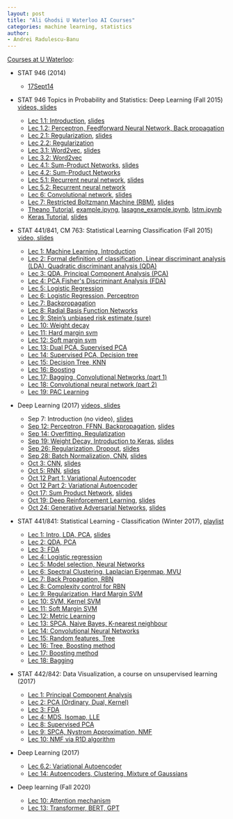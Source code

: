 ```yaml
---
layout: post
title: "Ali Ghodsi U Waterloo AI Courses"
categories: machine learning, statistics
author:
- Andrei Radulescu-Banu
---
```


[Courses at U Waterloo](https://uwaterloo.ca/data-analytics/teaching):
* STAT 946 (2014)
  * [17Sept14](https://www.youtube.com/watch?v=ognicHQctCU)

* STAT 946 Topics in Probability and Statistics: Deep Learning (Fall 2015) [videos, slides](https://uwaterloo.ca/data-analytics/deep-learning)
  * [Lec 1.1: Introduction](https://www.youtube.com/watch?v=fyAZszlPphs), [slides](https://uwaterloo.ca/data-analytics/sites/ca.data-analytics/files/uploads/files/lecture_1_0.pdf)
  * [Lec 1.2: Perceptron, Feedforward Neural Network, Back propagation](https://www.youtube.com/watch?v=AxC40B6KtSQ)
  * [Lec 2.1: Regularization](https://www.youtube.com/watch?v=21jL0I6wbns), [slides](https://uwaterloo.ca/data-analytics/sites/ca.data-analytics/files/uploads/files/regularization2.pdf)
  * [Lec 2.2: Regularization](https://www.youtube.com/watch?v=_ojGVetxCpQ)
  * [Lec 3.1: Word2vec](https://www.youtube.com/watch?v=TsEGsdVJjuA), [slides](https://uwaterloo.ca/data-analytics/sites/ca.data-analytics/files/uploads/files/word2vec.pdf)
  * [Lec 3.2: Word2vec](https://www.youtube.com/watch?v=nuirUEmbaJU)
  * [Lec 4.1: Sum-Product Networks](https://www.youtube.com/watch?v=eF0APeEIJNw), [slides](https://uwaterloo.ca/data-analytics/sites/ca.data-analytics/files/uploads/files/spn-guest-lecture-stat946.pdf)
  * [Lec 4.2: Sum-Product Networks](https://www.youtube.com/watch?v=9-1YE_N-lnw)
  * [Lec 5.1: Recurrent neural network](https://www.youtube.com/watch?v=AvyhbrQptHk), [slides](https://uwaterloo.ca/data-analytics/sites/ca.data-analytics/files/uploads/files/rnn1.pdf)
  * [Lec 5.2: Recurrent neural network](https://www.youtube.com/watch?v=EAt9_4IhC7s)
  * [Lec 6: Convolutional network](https://www.youtube.com/watch?v=ZMBp7_qqtLE), [slides](https://uwaterloo.ca/data-analytics/sites/ca.data-analytics/files/uploads/files/cnn1.pdf)
  * [Lec 7: Restricted Boltzmann Machine (RBM)](https://www.youtube.com/watch?v=FJ0z3Ubagt4), [slides](https://uwaterloo.ca/data-analytics/sites/ca.data-analytics/files/uploads/files/dbn2.pdf)
  * [Theano Tutorial](https://www.youtube.com/watch?v=1-9MJ0-kbdY), [example.ipyng](https://github.com/volpato30/CNN/blob/master/example.ipynb), [lasagne_example.ipynb](https://github.com/volpato30/CNN/blob/master/lasagne_example.ipynb), [lstm.ipynb](https://github.com/volpato30/CNN/blob/master/lstm/lstm.ipynb)
  * [Keras Tutorial](https://www.youtube.com/watch?v=Tp3SaRbql4k), [slides](https://uwaterloo.ca/data-analytics/sites/ca.data-analytics/files/uploads/files/keras_tutorial.pdf)


* STAT 441/841, CM 763: Statistical Learning Classification (Fall 2015) [video, slides](https://uwaterloo.ca/data-analytics/statistical-learning-classification)
  * [Lec 1: Machine Learning, Introduction](https://www.youtube.com/watch?v=3R2mG7tlbgw)
  * [Lec 2: Formal definition of classification, Linear discriminant analysis (LDA), Quadratic discriminant analysis (QDA)](https://www.youtube.com/watch?v=_m7TMkzZzus)
  * [Lec 3: QDA, Principal Component Analysis (PCA)](https://www.youtube.com/watch?v=RktIYARW6Rk)
  * [Lec 4: PCA,Fisher's Discriminant Analysis (FDA)](https://www.youtube.com/watch?v=hGKt0yy9q_E)
  * [Lec 5: Logistic Regression](https://www.youtube.com/watch?v=wgCgYNM-5Cc)
  * [Lec 6: Logistic Regression, Perceptron](https://www.youtube.com/watch?v=-8Q0h6_r02Y)
  * [Lec 7: Backpropagation](https://www.youtube.com/watch?v=J6hcu87NZWE)
  * [Lec 8: Radial Basis Function Networks](https://www.youtube.com/watch?v=um5e996SgkM)
  * [Lec 9: Stein’s unbiased risk estimate (sure)​](https://www.youtube.com/watch?v=nqtfl137jio)
  * [Lec 10: Weight decay](https://www.youtube.com/watch?v=XsH13rUGvuk)
  * [Lec 11: Hard margin svm](https://www.youtube.com/watch?v=rHzX9CtjPeg)
  * [Lec 12: Soft margin svm](https://www.youtube.com/watch?v=L8mpkmQqnyk)
  * [Lec 13: Dual PCA, Supervised PCA](https://www.youtube.com/watch?v=ulLgihKiNY0)
  * [Lec 14: Supervised PCA, Decision tree](https://www.youtube.com/watch?v=KREsNNjuxag)
  * [Lec 15: Decision Tree, KNN](https://www.youtube.com/watch?v=JG3MPLlyOJg)
  * [Lec 16: Boosting](https://www.youtube.com/watch?v=P76Gy2eg46A)
  * [Lec 17: Bagging, Convolutional Networks (part 1)](https://www.youtube.com/watch?v=uH4FDYv1ARk)
  * [Lec 18: Convolutional neural network (part 2)](https://www.youtube.com/watch?v=8LBmeXKcjRI)
  * [Lec 19: PAC Learning](https://www.youtube.com/watch?v=qOMOYM0WCzU)

* Deep Learning (2017) [videos, slides](https://uwaterloo.ca/data-analytics/teaching/deep-learning-2017)
  * Sep 7: Introduction (no video), [slides](https://uwaterloo.ca/data-analytics/sites/ca.data-analytics/files/uploads/files/sept7_dl.pdf)
  * [Sep 12: Perceptron, FFNN, Backpropagation](https://www.youtube.com/watch?v=5baw_-rpOro), [slides](https://uwaterloo.ca/data-analytics/sites/ca.data-analytics/files/uploads/files/sep12_dl.pdf)
  * [Sep 14: Overfitting, Regulatization](https://www.youtube.com/watch?v=ognicHQctCU&list=PLehuLRPyt1HxTolYUWeyyIoxDabDmaOSB)
  * [Sep 19: Weight Decay, Introduction to Keras](https://www.youtube.com/watch?v=XTWPyW2mTUg), [slides](https://uwaterloo.ca/data-analytics/sites/ca.data-analytics/files/uploads/files/sep19a_dl.pdf)
  * [Sep 26: Regularization, Dropout](https://www.youtube.com/watch?v=R5bt1I0I1Jg&list=PLehuLRPyt1HxTolYUWeyyIoxDabDmaOSB), [slides](https://uwaterloo.ca/data-analytics/sites/ca.data-analytics/files/uploads/files/sep26_dl.pdf)
  * [Sep 28: Batch Normalization, CNN](https://www.youtube.com/watch?v=yeRHFXiYeX4), [slides](https://uwaterloo.ca/data-analytics/sites/ca.data-analytics/files/uploads/files/sep28_dl.pdf)
  * [Oct 3: CNN](https://www.youtube.com/watch?v=poa3dNdMe4o), [slides](https://uwaterloo.ca/data-analytics/sites/ca.data-analytics/files/uploads/files/oct03_classification.pdf)
  * [Oct 5: RNN](https://www.youtube.com/watch?v=CPzxka--IFw), [slides](https://uwaterloo.ca/data-analytics/sites/ca.data-analytics/files/uploads/files/oct5_dl.pdf)
  * [Oct 12 Part 1: Variational Autoencoder](https://www.youtube.com/watch?v=KCm9OdxqGk4)
  * [Oct 12 Part 2: Variational Autoencoder](https://www.youtube.com/watch?v=uaaqyVS9-rM)
  * [Oct 17: Sum Product Network](https://www.youtube.com/watch?v=Nm0jNqOnQ2o), [slides](https://uwaterloo.ca/data-analytics/sites/ca.data-analytics/files/uploads/files/oct17spn-guest-lecture-stat946-oct17-2017.pdf)
  * [Oct 19: Deep Reinforcement Learning](https://www.youtube.com/watch?v=HEc16L58wDc), [slides](https://uwaterloo.ca/data-analytics/sites/ca.data-analytics/files/uploads/files/oct19deep-rl-guest-lecture-stat946-oct19-2017.pdf)
  * [Oct 24: Generative Adversarial Networks](https://www.youtube.com/watch?v=7G4_Y5rsvi8), [slides](https://uwaterloo.ca/data-analytics/sites/ca.data-analytics/files/uploads/files/oct24generative_models_v2_split.pdf)

* STAT 441/841: Statistical Learning - Classification (Winter 2017), [playlist](https://www.youtube.com/watch?v=VR5ZRr4QOYk&list=PLehuLRPyt1HzXDemu7K4ETcF0Ld_B5adG)
  * [Lec 1: Intro, LDA, PCA](https://www.youtube.com/watch?v=VR5ZRr4QOYk), [slides](https://uwaterloo.ca/data-analytics/sites/ca.data-analytics/files/uploads/files/sep7_classification.pdf)
  * [Lec 2: QDA, PCA](https://www.youtube.com/watch?v=JWozRg_X-Vg&list=PLehuLRPyt1HzXDemu7K4ETcF0Ld_B5adG&index=3)
  * [Lec 3: FDA](https://www.youtube.com/watch?v=qL1OaF5eBvc&list=PLehuLRPyt1HzXDemu7K4ETcF0Ld_B5adG&index=4)
  * [Lec 4: Logistic regression](https://www.youtube.com/watch?v=w3xbI-OseCI&list=PLehuLRPyt1HzXDemu7K4ETcF0Ld_B5adG&index=5)
  * [Lec 5: Model selection, Neural Networks](https://www.youtube.com/watch?v=769aJ5DWn-E&list=PLehuLRPyt1HzXDemu7K4ETcF0Ld_B5adG&index=6)
  * [Lec 6: Spectral Clustering, Laplacian Eigenmap, MVU](https://www.youtube.com/watch?v=DW3lSYltfzo)
  * [Lec 7: Back Propagation, RBN](https://www.youtube.com/watch?v=db2bTBElhEU&list=PLehuLRPyt1HzXDemu7K4ETcF0Ld_B5adG&index=7)
  * [Lec 8: Complexity control for RBN](https://www.youtube.com/watch?v=Wrsb8rywx1U&list=PLehuLRPyt1HzXDemu7K4ETcF0Ld_B5adG&index=8)
  * [Lec 9: Regularization, Hard Margin SVM](https://www.youtube.com/watch?v=SHBFk1ULNlE)
  * [Lec 10: SVM, Kernel SVM](https://www.youtube.com/watch?v=rLT4OFy-atc)
  * [Lec 11: Soft Margin SVM](https://www.youtube.com/watch?v=iZ3HF2_vF2c)
  * [Lec 12: Metric Learning](https://www.youtube.com/watch?v=GhsHPY3-1zY)
  * [Lec 13: SPCA, Naive Bayes, K-nearest neighbour](https://www.youtube.com/watch?v=L9YcKclqx6k&list=PLehuLRPyt1HzXDemu7K4ETcF0Ld_B5adG&index=12)
  * [Lec 14: Convolutional Neural Networks](https://www.youtube.com/watch?v=ZgxroF1Evcc&list=PLehuLRPyt1HzXDemu7K4ETcF0Ld_B5adG&index=14)
  * [Lec 15: Random features, Tree](https://www.youtube.com/watch?v=7noJSd_7m5M&list=PLehuLRPyt1HzXDemu7K4ETcF0Ld_B5adG&index=15)
  * [Lec 16: Tree, Boosting method](https://www.youtube.com/watch?v=lTCaEwhnDdw)
  * [Lec 17: Boosting method](https://www.youtube.com/watch?v=SEekcR7wdBc)
  * [Lec 18: Bagging](https://www.youtube.com/watch?v=tSee9TSbhJo&list=PLehuLRPyt1HzXDemu7K4ETcF0Ld_B5adG&index=16)

* STAT 442/842: Data Visualization, a course on unsupervised learning (2017)
  * [Lec 1: Principal Component Analysis](https://www.youtube.com/watch?v=L-pQtGm3VS8)
  * [Lec 2: PCA (Ordinary, Dual, Kernel)](https://www.youtube.com/watch?v=jeOEXCFK30M)
  * [Lec 3: FDA](https://www.youtube.com/watch?v=qL1OaF5eBvc)
  * [Lec 4: MDS, Isomap, LLE](https://www.youtube.com/watch?v=RPjPLlGefzw)
  * [Lec 8: Supervised PCA](https://www.youtube.com/watch?v=DkdrFwevais)
  * [Lec 9: SPCA, Nystrom Approximation, NMF](https://www.youtube.com/watch?v=P5Pu1o7w3TM)
  * [Lec 10: NMF via R1D algorithm](https://www.youtube.com/watch?v=_p72JZPO65E)

* Deep Learning (2017)
  * [Lec 6.2: Variational Autoencoder](https://www.youtube.com/watch?v=uaaqyVS9-rM)
  * [Lec 14: Autoencoders, Clustering, Mixture of Gaussians](https://www.youtube.com/watch?v=Q6U3gpzwnx0)

* Deep learning (Fall 2020)
  * [Lec 10: Attention mechanism](https://www.youtube.com/watch?v=WFcH7kRNEBc)
  * [Lec 13: Transformer, BERT, GPT](https://www.youtube.com/watch?v=APzuQoScLfc)



